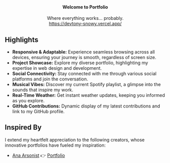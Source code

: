 <br />
<p align="center">

  <h4 align="center">Welcome to Portfolio</h4>

  <p align="center">
    Where everything works... probably.
    <br />
    <a href="https://devtony-snowy.vercel.app/">https://devtony-snowy.vercel.app/</a>
  </p>
</p>

## Highlights

- **Responsive & Adaptable:** Experience seamless browsing across all devices, ensuring your journey is smooth, regardless of screen size.
- **Project Showcase:** Explore my diverse portfolio, highlighting my expertise in web design and development.
- **Social Connectivity:** Stay connected with me through various social platforms and join the conversation.
- **Musical Vibes:** Discover my current Spotify playlist, a glimpse into the sounds that inspire my work.
- **Real-Time Weather:** Get instant weather updates, keeping you informed as you explore.
- **GitHub Contributions:** Dynamic display of my latest contributions and link to my GitHub profile.

## Inspired By

I extend my heartfelt appreciation to the following creators, whose innovative portfolios have fueled my inspiration:

- [Ana Arsonist](https://github.com/AnaArsonist) 👉 [Portfolio](https://www.anahoward.me)
